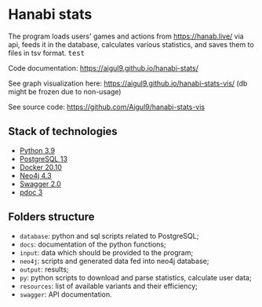 # Hanabi stats

The program loads users' games and actions from https://hanab.live/ via api, feeds it in the database, calculates various statistics, and saves them to files in tsv format. <kbd>test<kbd>

Code documentation: https://aigul9.github.io/hanabi-stats/

See graph visualization here: https://aigul9.github.io/hanabi-stats-vis/ (db might be frozen due to non-usage)

See source code: https://github.com/Aigul9/hanabi-stats-vis

## Stack of technologies
- [Python 3.9](https://www.python.org/)
- [PostgreSQL 13](https://www.postgresql.org/)
- [Docker 20.10](https://www.docker.com/)
- [Neo4j 4.3](https://neo4j.com/)
- [Swagger 2.0](https://swagger.io/)
- [pdoc 3](https://pdoc3.github.io/pdoc/)

## Folders structure
- ```database```: python and sql scripts related to PostgreSQL;
- ```docs```: documentation of the python functions;
- ```input```: data which should be provided to the program;
- ```neo4j```: scripts and generated data fed into neo4j database;
- ```output```: results;
- ```py```: python scripts to download and parse statistics, calculate user data;
- ```resources```: list of available variants and their efficiency;
- ```swagger```: API documentation.
